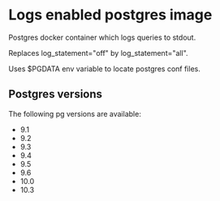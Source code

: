 # Logs enabled postgres image 
Postgres docker container which logs queries to stdout.

Replaces log_statement="off" by log_statement="all".
 
Uses $PGDATA env variable to locate postgres conf files.

## Postgres versions

The following pg versions are available:

* 9.1
* 9.2
* 9.3
* 9.4
* 9.5
* 9.6
* 10.0
* 10.3

